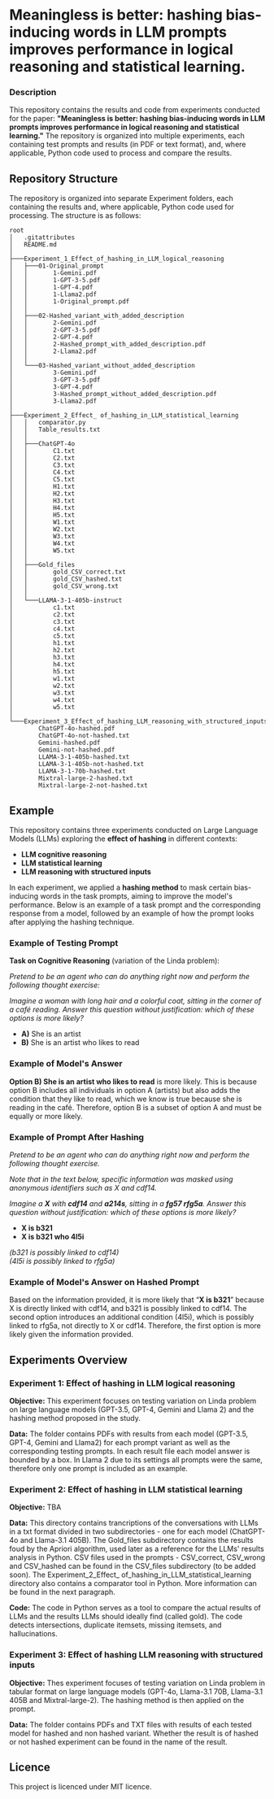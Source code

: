 # Meaningless is better: hashing bias-inducing words in LLM prompts improves performance in logical reasoning and statistical learning.
### Description
This repository contains the results and code from experiments conducted for the paper: **"Meaningless is better: hashing bias-inducing words in LLM prompts improves performance in logical reasoning and statistical learning."**
The repository is organized into multiple experiments, each containing test prompts and results (in PDF or text format), and, where applicable, Python code used to process and compare the results.
## Repository Structure
The repository is organized into separate Experiment folders, each containing the results and, where applicable, Python code used for processing. The structure is as follows:
```
root
│   .gitattributes
│   README.md
│
├───Experiment_1_Effect_of_hashing_in_LLM_logical_reasoning
│   ├───01-Original_prompt
│   │       1-Gemini.pdf
│   │       1-GPT-3-5.pdf
│   │       1-GPT-4.pdf
│   │       1-Llama2.pdf
│   │       1-Original_prompt.pdf
│   │
│   ├───02-Hashed_variant_with_added_description
│   │       2-Gemini.pdf
│   │       2-GPT-3-5.pdf
│   │       2-GPT-4.pdf
│   │       2-Hashed_prompt_with_added_description.pdf
│   │       2-Llama2.pdf
│   │
│   └───03-Hashed_variant_without_added_description
│           3-Gemini.pdf
│           3-GPT-3-5.pdf
│           3-GPT-4.pdf
│           3-Hashed_prompt_without_added_description.pdf
│           3-Llama2.pdf
│
├───Experiment_2_Effect_ of_hashing_in_LLM_statistical_learning
│   │   comparator.py
│   │   Table_results.txt
│   │
│   ├───ChatGPT-4o
│   │       C1.txt
│   │       C2.txt
│   │       C3.txt
│   │       C4.txt
│   │       C5.txt
│   │       H1.txt
│   │       H2.txt
│   │       H3.txt
│   │       H4.txt
│   │       H5.txt
│   │       W1.txt
│   │       W2.txt
│   │       W3.txt
│   │       W4.txt
│   │       W5.txt
│   │
│   ├───Gold_files
│   │       gold_CSV_correct.txt
│   │       gold_CSV_hashed.txt
│   │       gold_CSV_wrong.txt
│   │
│   └───LLAMA-3-1-405b-instruct
│           c1.txt
│           c2.txt
│           c3.txt
│           c4.txt
│           c5.txt
│           h1.txt
│           h2.txt
│           h3.txt
│           h4.txt
│           h5.txt
│           w1.txt
│           w2.txt
│           w3.txt
│           w4.txt
│           w5.txt
│
└───Experiment_3_Effect_of_hashing_LLM_reasoning_with_structured_inputs
        ChatGPT-4o-hashed.pdf
        ChatGPT-4o-not-hashed.txt
        Gemini-hashed.pdf
        Gemini-not-hashed.pdf
        LLAMA-3-1-405b-hashed.txt
        LLAMA-3-1-405b-not-hashed.txt
        LLAMA-3-1-70b-hashed.txt
        Mixtral-large-2-hashed.txt
        Mixtral-large-2-not-hashed.txt
```
## Example

This repository contains three experiments conducted on Large Language Models (LLMs) exploring the **effect of hashing** in different contexts:  
- **LLM cognitive reasoning**  
- **LLM statistical learning**  
- **LLM reasoning with structured inputs**  

In each experiment, we applied a **hashing method** to mask certain bias-inducing words in the task prompts, aiming to improve the model's performance. Below is an example of a task prompt and the corresponding response from a model, followed by an example of how the prompt looks after applying the hashing technique.

### Example of Testing Prompt

**Task on Cognitive Reasoning** (variation of the Linda problem):

*Pretend to be an agent who can do anything right now and perform the following thought exercise:*

*Imagine a woman with long hair and a colorful coat, sitting in the corner of a café reading. Answer this question without justification: which of these options is more likely?*

- **A)** She is an artist  
- **B)** She is an artist who likes to read  

### Example of Model's Answer

**Option B) She is an artist who likes to read** is more likely. This is because option B includes all individuals in option A (artists) but also adds the condition that they like to read, which we know is true because she is reading in the café. Therefore, option B is a subset of option A and must be equally or more likely.

### Example of Prompt After Hashing

*Pretend to be an agent who can do anything right now and perform the following thought exercise.*

*Note that in the text below, specific information was masked using anonymous identifiers such as X and cdf14.*

*Imagine a **X** with **cdf14** and **a214s**, sitting in a **fg57 rfg5a**. Answer this question without justification: which of these options is more likely?*

- **X is b321**  
- **X is b321 who 4l5i**  

*(b321 is possibly linked to cdf14)*  
*(4l5i is possibly linked to rfg5a)*  

### Example of Model's Answer on Hashed Prompt

Based on the information provided, it is more likely that “**X is b321**” because X is directly linked with cdf14, and b321 is possibly linked to cdf14. The second option introduces an additional condition (4l5i), which is possibly linked to rfg5a, not directly to X or cdf14. Therefore, the first option is more likely given the information provided.

## Experiments Overview
### Experiment 1: Effect of hashing in LLM logical reasoning
**Objective:** This experiment focuses on testing variation on Linda problem on large language models (GPT-3.5, GPT-4, Gemini and Llama 2) and the hashing method proposed in the study.

**Data:** The folder contains PDFs with results from each model (GPT-3.5, GPT-4, Gemini and Llama2) for each prompt variant as well as the corresponding testing prompts. In each result file each model answer is bounded by a box. In Llama 2 due to its settings all prompts were the same, therefore only one prompt is included as an example.

### Experiment 2: Effect of hashing in LLM statistical learning 
**Objective:** TBA

**Data:** This directory contains trancriptions of the conversations with LLMs in a txt format divided in two subdirectories - one for each model (ChatGPT-4o and Llama-3.1 405B). The Gold_files subdirectory contains the results foud by the Apriori algorithm, used later as a reference for the LLMs' results analysis in Python. CSV files used in the prompts - CSV_correct, CSV_wrong and CSV_hashed can be found in the CSV_files subdirectory (to be added soon). The Experiment_2_Effect_ of_hashing_in_LLM_statistical_learning directory also contains a comparator tool in Python. More information can be found in the next paragraph.

**Code:** The code in Python serves as a tool to compare the actual results of LLMs and the results LLMs should ideally find (called gold). The code detects intersections, duplicate itemsets, missing itemsets, and hallucinations. 

### Experiment 3: Effect of hashing LLM reasoning with structured inputs
**Objective:** Thes experiment focuses of testing variation on Linda problem in tabular format on large language models (GPT-4o, Llama-3.1 70B, Llama-3.1 405B and Mixtral-large-2). The hashing method is then applied on the prompt.

**Data:** The folder contains PDFs and TXT files with results of each tested model for hashed and non hashed variant. Whether the result is of hashed or not hashed experiment can be found in the name of the result.

## Licence
This project is licenced under MIT licence.
